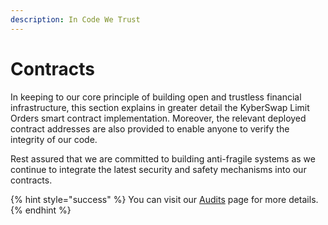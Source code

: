 ```yaml
---
description: In Code We Trust
---
```


# Contracts

In keeping to our core principle of building open and trustless financial infrastructure, this section explains in greater detail the KyberSwap Limit Orders smart contract implementation. Moreover, the relevant deployed contract addresses are also provided to enable anyone to verify the integrity of our code.&#x20;

Rest assured that we are committed to building anti-fragile systems as we continue to integrate the latest security and safety mechanisms into our contracts.&#x20;

{% hint style="success" %}
You can visit our [Audits](../../../security/audits.md) page for more details.
{% endhint %}
